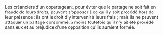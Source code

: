  
 Les créanciers d'un copartageant, pour éviter que le partage ne soit fait en fraude de leurs droits, peuvent s'opposer à ce qu'il y soit procédé hors de leur présence : ils ont le droit d'y intervenir à leurs frais ; mais ils ne peuvent attaquer un partage consommé, à moins toutefois qu'il n'y ait été procédé sans eux et au préjudice d'une opposition qu'ils auraient formée.  

  
